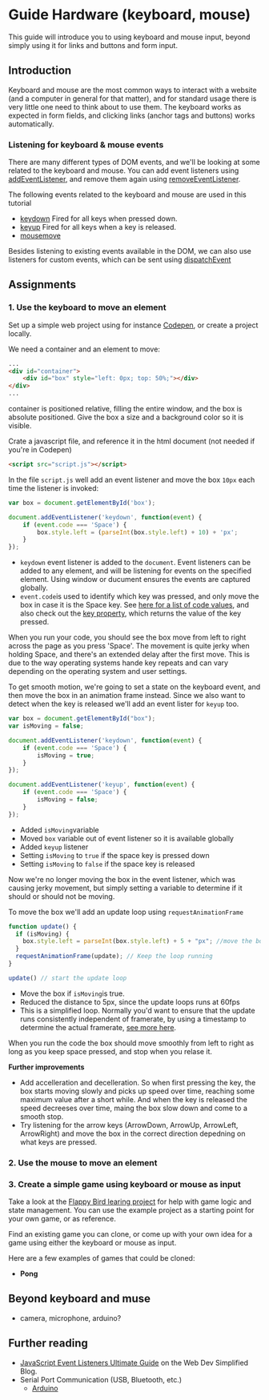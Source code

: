 # Guide Hardware (keyboard, mouse)

This guide will introduce you to using keyboard and mouse input, beyond simply using it for links and buttons and form input. 

## Introduction

Keyboard and mouse are the most common ways to interact with a website (and a computer in general for that matter), and for standard usage there is very little one need to think about to use them. The keyboard works as expected in form fields, and clicking links (anchor tags and buttons) works automatically. 

### Listening for keyboard & mouse events

There are many different types of DOM events, and we'll be looking at some related to the keyboard and mouse. You can add event listeners using  [addEventListener](https://developer.mozilla.org/en-US/docs/Web/API/EventTarget/addEventListener), and remove them again using  [removeEventListener](https://developer.mozilla.org/en-US/docs/Web/API/EventTarget/removeEventListener).

The following events related to the keyboard and mouse are used in this tutorial
- [keydown](https://developer.mozilla.org/en-US/docs/Web/API/Element/keydown_event)
Fired for all keys when pressed down. 
- [keyup](https://developer.mozilla.org/en-US/docs/Web/API/Element/keyup_event)
Fired for all keys when a key is released. 
- [mousemove](https://developer.mozilla.org/en-US/docs/Web/API/Element/mousemove_event)

Besides listening to existing events available in the DOM, we can also use listeners for custom events, which can be sent using [dispatchEvent](https://developer.mozilla.org/en-US/docs/Web/API/EventTarget/dispatchEvent)

## Assignments

### 1. Use the keyboard to move an element

Set up a simple web project using for instance [Codepen](https://codepen.io), or create a project locally. 

We need a container and an element to move:
```html
...
<div id="container">
    <div id="box" style="left: 0px; top: 50%;"></div>
</div>
...
```
container is positioned relative, filling the entire window, and the box is absolute positioned. Give the box a size and a background color so it is visible.

Crate a javascript file, and reference it in the html document (not needed if you're in Codepen)
```html
<script src="script.js"></script>
````

In the file ```script.js``` well add an event listener and move the box ```10px``` each time the listener is invoked:

```js
var box = document.getElementById('box');

document.addEventListener('keydown', function(event) {
    if (event.code === 'Space') {
        box.style.left = (parseInt(box.style.left) + 10) + 'px';
    }
});
```

- ```keydown``` event listener is added to the ```document```. Event listeners can be added to any element, and will be listening for events on the specified element. Using window or ducument ensures the events are captured globally. 
- ```event.code```is used to identify which key was pressed, and only move the box in case it is the Space key. See [here for a list of code values](https://developer.mozilla.org/en-US/docs/Web/API/UI_Events/Keyboard_event_code_values), and also check out the [key property](https://developer.mozilla.org/en-US/docs/Web/API/KeyboardEvent/key), which returns the value of the key pressed.

When you run your code, you should see the box move from left to right across the page as you press 'Space'. The movement is quite jerky when holding Space, and there's an extended delay after the first move. This is due to the way operating systems hande key repeats and can vary depending on the operating system and user settings.

To get smooth motion, we're going to set a state on the keyboard event, and then move the box in an animation frame instead. Since we also want to detect when the key is released we'll add an event lister for ```keyup``` too.

```js
var box = document.getElementById("box");
var isMoving = false;

document.addEventListener('keydown', function(event) {
    if (event.code === 'Space') {
        isMoving = true;
    }
});

document.addEventListener('keyup', function(event) {
    if (event.code === 'Space') {
        isMoving = false;
    }
});
```
- Added ```isMoving```variable
- Moved ```box``` variable out of event listener so it is available globally
- Added ```keyup``` listener
- Setting ```isMoving``` to ```true``` if the space key is pressed down
- Setting ```isMoving``` to ```false``` if the space key is released

Now we're no longer moving the box in the event listener, which was causing jerky movement, but simply setting a variable to determine if it should or should not be moving. 

To move the box we'll add an update loop using ```requestAnimationFrame```
```js
function update() {
  if (isMoving) {
    box.style.left = parseInt(box.style.left) + 5 + "px"; //move the box
  }
  requestAnimationFrame(update); // Keep the loop running
}

update() // start the update loop
```
- Move the box if ```isMoving```is true. 
- Reduced the distance to 5px, since the update loops runs at 60fps
- This is a simplified loop. Normally you'd want to ensure that the update runs consistently independent of framerate, by using a timestamp to determine the actual framerate, [see more here](https://developer.mozilla.org/en-US/docs/Web/API/window/requestAnimationFrame).

When you run the code the box should move smoothly from left to right as long as you keep space pressed, and stop when you relase it.

**Further improvements** 
- Add accelleration and decelleration. So when first pressing the key, the box starts moving slowly and picks up speed over time, reaching some maximum value after a short while. And when the key is released the speed decreeses over time, maing the box slow down and come to a smooth stop.
- Try listening for the arrow keys (ArrowDown, ArrowUp, ArrowLeft, ArrowRight) and move the box in the correct direction depedning on what keys are pressed.

### 2. Use the mouse to move an element

### 3. Create a simple game using keyboard or mouse as input
Take a look at the [Flappy Bird learing project](./example) for help with game logic and state management. You can use the example project as a starting point for your own game, or as reference. 

Find an existing game you can clone, or come up with your own idea for a game using either the keyboard or mouse as input. 

Here are a few examples of games that could be cloned:

- **Pong**

## Beyond keyboard and muse
- camera, microphone, arduino?

## Further reading

- [JavaScript Event Listeners Ultimate Guide](https://blog.webdevsimplified.com/2022-01/event-listeners/) on the Web Dev Simplified Blog.
- Serial Port Communication (USB, Bluetooth, etc.)
  - [Arduino](https://www.arduino.cc/)
